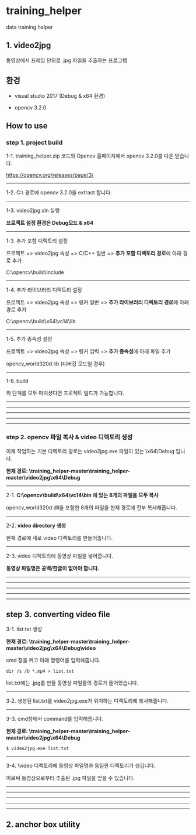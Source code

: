 training_helper  
======
data training helper


## 1. video2jpg  
동영상에서 프레임 단위로 .jpg 파일을 추출하는 프로그램

## 환경
- visual studio 2017 (Debug & x64 환경)

- opencv 3.2.0

## How to use


### step 1. project build  


1-1. training_helper.zip 코드와 Opencv 홈페이지에서 opencv 3.2.0를 다운 받습니다. 

https://opencv.org/releases/page/3/
*****

1-2. C:\ 경로에 opencv 3.2.0을 extract 합니다.
*****


1-3. video2jpg.sln 실행

**프로젝트 설정 환경은 Debug모드 & x64**
*****


1-3. 추가 포함 디렉토리 설정

프로젝트 => video2jpg 속성 => C/C++ 일반 => **추가 포함 디렉토리 경로**에 아래 경로 추가

C:\opencv\build\include
*****

1-4. 추가 라이브러리 디렉토리 설정

프로젝트 => video2jpg 속성 => 링커 일반 => **추가 라이브러리 디렉토리 경로**에 아래 경로 추가

C:\opencv\build\x64\vc14\lib
*****

1-5. 추가 종속성 설정

프로젝트 => video2jpg 속성 => 링커 입력 => **추가 종속성**에 아래 파일 추가

opencv_world320d.lib (디버깅 모드일 경우)
*****

1-6. build

위 단계를 모두 마치셨다면 프로젝트 빌드가 가능합니다.
*****
*****
*****
*****
*****


### step 2. opencv 파일 복사 & video 디렉토리 생성 


이제 작업하는 기본 디렉토리 경로는 video2jpg.exe 파일이 있는 \x64\Debug 입니다.

**현재 경로: \training_helper-master\training_helper-master\video2jpg\x64\Debug**

*****


2-1. **C:\opencv\build\x64\vc14\bin 에 있는 8개의 파일을 모두 복사**

opencv_world320d.dll을 포함한 8개의 파일을 현재 경로에 전부 복사해줍니다.

*****


2-2. **video directory 생성**

현재 경로에 새로 video 디렉토리를 만들어줍니다.

*****

2-3. video 디렉토리에 동영상 파일을 넣어줍니다.

**동영상 파일명은 공백/한글이 없어야 합니다.**
*****
*****
*****
*****
*****


## step 3. converting video file

3-1. list.txt 생성

**현재 경로: \training_helper-master\training_helper-master\video2jpg\x64\Debug\video**

cmd 창을 켜고 아래 명령어를 입력해줍니다.


<pre><code>dir /s /b *.mp4 > list.txt</code></pre>

list.txt에는 .jpg를 만들 동영상 파일들의 경로가 들어있습니다.


*****

3-2. 생성된 list.txt를 video2jpg.exe가 위치하는 디렉토리에 복사해줍니다.

*****

3-3. cmd창에서 command를 입력해줍니다.

**현재 경로: \training_helper-master\training_helper-master\video2jpg\x64\Debug**


<pre><code>$ video2jpg.exe list.txt</code></pre>

*****

3-4. \video 디렉토리에 동영상 파일명과 동일한 디렉토리가 생깁니다. 

이로써 동영상으로부터 추출된 .jpg 파일을 얻을 수 있습니다.

*****
*****
*****
*****
*****













## 2. anchor box utility



